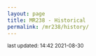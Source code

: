 ```yaml
---
layout: page
title: MR238 - Historical
permalink: /mr238/history/
---
```


<script src="https://cdn.plot.ly/plotly-latest.min.js"></script>

<p><small>last updated:  14:42 2021-08-30</small><p>




<div>                            <div id="384988de-b471-4506-9d41-78f862451186" class="plotly-graph-div" style="height:1000px; width:650px;"></div>            <script type="text/javascript">                                    window.PLOTLYENV=window.PLOTLYENV || {};                                    if (document.getElementById("384988de-b471-4506-9d41-78f862451186")) {                    Plotly.newPlot(                        "384988de-b471-4506-9d41-78f862451186",                        [{"cells": {"align": "left", "fill": {"color": ["whitesmoke", ["rgba(205,92,92,0.5)", "rgba(205,92,92,0.5)", "rgba(205,92,92,0.5)", "rgba(205,92,92,0.5)", "rgba(205,92,92,0.5)", "whitesmoke", "whitesmoke", "whitesmoke", "whitesmoke", "whitesmoke", "whitesmoke", "whitesmoke", "whitesmoke", "rgba(205,92,92,0.5)", "whitesmoke", "whitesmoke", "rgba(205,92,92,0.5)", "whitesmoke", "whitesmoke", "whitesmoke", "whitesmoke", "whitesmoke", "whitesmoke", "whitesmoke", "whitesmoke", "whitesmoke", "whitesmoke", "whitesmoke", "whitesmoke", "rgba(205,92,92,0.5)", "whitesmoke", "rgba(205,92,92,0.5)", "rgba(205,92,92,0.5)", "rgba(205,92,92,0.5)", "rgba(205,92,92,0.5)", "rgba(205,92,92,0.5)", "rgba(205,92,92,0.5)", "rgba(205,92,92,0.5)", "rgba(205,92,92,0.5)", "rgba(205,92,92,0.5)", "rgba(205,92,92,0.5)", "rgba(205,92,92,0.5)", "rgba(205,92,92,0.5)", "rgba(205,92,92,0.5)", "rgba(205,92,92,0.5)", "rgba(205,92,92,0.5)", "rgba(205,92,92,0.5)", "rgba(205,92,92,0.5)", "rgba(205,92,92,0.5)", "rgba(205,92,92,0.5)", "whitesmoke", "rgba(205,92,92,0.5)", "rgba(205,92,92,0.5)", "rgba(205,92,92,0.5)", "rgba(205,92,92,0.5)", "whitesmoke", "whitesmoke", "rgba(205,92,92,0.5)", "whitesmoke", "rgba(205,92,92,0.5)", "rgba(205,92,92,0.5)", "rgba(205,92,92,0.5)", "whitesmoke", "rgba(205,92,92,0.5)", "rgba(205,92,92,0.5)", "whitesmoke", "rgba(205,92,92,0.5)", "rgba(205,92,92,0.5)", "rgba(205,92,92,0.5)"], ["rgba(205,92,92,0.5)", "rgba(205,92,92,0.5)", "rgba(205,92,92,0.5)", "rgba(205,92,92,0.5)", "rgba(205,92,92,0.5)", "whitesmoke", "whitesmoke", "whitesmoke", "whitesmoke", "whitesmoke", "whitesmoke", "whitesmoke", "whitesmoke", "rgba(205,92,92,0.5)", "whitesmoke", "whitesmoke", "rgba(205,92,92,0.5)", "rgba(205,92,92,0.5)", "rgba(205,92,92,0.5)", "rgba(205,92,92,0.5)", "rgba(205,92,92,0.5)", "rgba(205,92,92,0.5)", "whitesmoke", "whitesmoke", "whitesmoke", "whitesmoke", "whitesmoke", "whitesmoke", "rgba(205,92,92,0.5)", "rgba(205,92,92,0.5)", "rgba(205,92,92,0.5)", "rgba(205,92,92,0.5)", "rgba(205,92,92,0.5)", "rgba(205,92,92,0.5)", "rgba(205,92,92,0.5)", "rgba(205,92,92,0.5)", "rgba(205,92,92,0.5)", "rgba(205,92,92,0.5)", "rgba(205,92,92,0.5)", "rgba(205,92,92,0.5)", "rgba(205,92,92,0.5)", "rgba(205,92,92,0.5)", "rgba(205,92,92,0.5)", "rgba(205,92,92,0.5)", "rgba(205,92,92,0.5)", "rgba(205,92,92,0.5)", "rgba(205,92,92,0.5)", "rgba(205,92,92,0.5)", "rgba(205,92,92,0.5)", "rgba(205,92,92,0.5)", "rgba(205,92,92,0.5)", "rgba(205,92,92,0.5)", "rgba(205,92,92,0.5)", "rgba(205,92,92,0.5)", "rgba(205,92,92,0.5)", "rgba(205,92,92,0.5)", "rgba(205,92,92,0.5)", "rgba(205,92,92,0.5)", "whitesmoke", "whitesmoke", "rgba(205,92,92,0.5)", "whitesmoke", "whitesmoke", "whitesmoke", "rgba(205,92,92,0.5)", "whitesmoke", "whitesmoke", "rgba(205,92,92,0.5)", "rgba(205,92,92,0.5)"], ["rgba(205,92,92,0.5)", "rgba(205,92,92,0.5)", "rgba(205,92,92,0.5)", "rgba(205,92,92,0.5)", "rgba(205,92,92,0.5)", "rgba(255,215,0,0.5)", "whitesmoke", "rgba(255,215,0,0.5)", "whitesmoke", "whitesmoke", "rgba(205,92,92,0.5)", "rgba(255,215,0,0.5)", "whitesmoke", "rgba(255,215,0,0.5)", "whitesmoke", "whitesmoke", "whitesmoke", "rgba(205,92,92,0.5)", "rgba(205,92,92,0.5)", "rgba(255,215,0,0.5)", "whitesmoke", "rgba(205,92,92,0.5)", "rgba(205,92,92,0.5)", "rgba(255,215,0,0.5)", "whitesmoke", "whitesmoke", "rgba(255,215,0,0.5)", "whitesmoke", "whitesmoke", "rgba(255,215,0,0.5)", "whitesmoke", "whitesmoke", "whitesmoke", "whitesmoke", "whitesmoke", "whitesmoke", "whitesmoke", "whitesmoke", "whitesmoke", "rgba(255,215,0,0.5)", "whitesmoke", "rgba(205,92,92,0.5)", "rgba(205,92,92,0.5)", "rgba(255,215,0,0.5)", "whitesmoke", "rgba(205,92,92,0.5)", "rgba(255,215,0,0.5)", "whitesmoke", "rgba(205,92,92,0.5)", "rgba(255,215,0,0.5)", "whitesmoke", "whitesmoke", "whitesmoke", "rgba(255,215,0,0.5)", "whitesmoke", "whitesmoke", "whitesmoke", "rgba(255,215,0,0.5)", "whitesmoke", "whitesmoke", "rgba(205,92,92,0.5)", "rgba(255,215,0,0.5)", "whitesmoke", "whitesmoke", "rgba(255,215,0,0.5)", "whitesmoke", "whitesmoke", "whitesmoke", "whitesmoke"], ["whitesmoke", "rgba(205,92,92,0.5)", "rgba(205,92,92,0.5)", "rgba(205,92,92,0.5)", "whitesmoke", "whitesmoke", "whitesmoke", "whitesmoke", "whitesmoke", "whitesmoke", "rgba(255,215,0,0.5)", "whitesmoke", "whitesmoke", "rgba(205,92,92,0.5)", "whitesmoke", "whitesmoke", "rgba(205,92,92,0.5)", "rgba(205,92,92,0.5)", "rgba(205,92,92,0.5)", "rgba(205,92,92,0.5)", "rgba(205,92,92,0.5)", "rgba(205,92,92,0.5)", "rgba(205,92,92,0.5)", "whitesmoke", "rgba(255,215,0,0.5)", "whitesmoke", "whitesmoke", "whitesmoke", "whitesmoke", "rgba(205,92,92,0.5)", "rgba(205,92,92,0.5)", "rgba(205,92,92,0.5)", "whitesmoke", "whitesmoke", "rgba(205,92,92,0.5)", "rgba(205,92,92,0.5)", "rgba(205,92,92,0.5)", "rgba(205,92,92,0.5)", "rgba(205,92,92,0.5)", "rgba(205,92,92,0.5)", "rgba(205,92,92,0.5)", "rgba(205,92,92,0.5)", "rgba(205,92,92,0.5)", "rgba(205,92,92,0.5)", "rgba(205,92,92,0.5)", "rgba(205,92,92,0.5)", "rgba(205,92,92,0.5)", "rgba(205,92,92,0.5)", "rgba(205,92,92,0.5)", "rgba(205,92,92,0.5)", "whitesmoke", "whitesmoke", "whitesmoke", "rgba(205,92,92,0.5)", "whitesmoke", "whitesmoke", "rgba(255,215,0,0.5)", "whitesmoke", "rgba(255,215,0,0.5)", "whitesmoke", "rgba(205,92,92,0.5)", "whitesmoke", "whitesmoke", "whitesmoke", "whitesmoke", "whitesmoke", "whitesmoke", "whitesmoke", "whitesmoke"]]}, "height": 30, "values": [["August 22", "August 15", "August 08", "August 01", "July 25", "July 18", "July 11", "July 04", "June 27", "June 20", "June 13", "June 06", "May 30", "May 23", "May 16", "May 09", "May 02", "April 25", "April 18", "April 11", "April 04", "March 28", "March 21", "March 14", "March 07", "February 28", "February 21", "February 14", "February 07", "January 31", "January 24", "January 17", "January 10", "January 03", "December 27", "December 20", "December 13", "December 06", "November 29", "November 22", "November 15", "November 08", "November 01", "October 25", "October 18", "October 11", "October 04", "September 27", "September 20", "September 13", "September 06", "August 30", "August 23", "August 16", "August 09", "August 02", "July 26", "July 19", "July 12", "July 05", "June 28", "June 21", "June 14", "June 07", "May 31", "May 24", "May 17", "May 10", "May 03"], ["<b>6.8%</b>", "<b>8.0%</b>", "<b>10.3%</b>", "<b>12.3%</b>", "<b>5.3%</b>", "2.3%", "2.1%", "1.6%", "0.0%", "2.1%", "3.5%", "2.6%", "1.7%", "<b>7.8%</b>", "2.6%", "2.2%", "<b>5.1%</b>", "4.1%", "2.8%", "2.8%", "2.8%", "3.9%", "1.4%", "0.6%", "0.2%", "0.4%", "1.2%", "1.2%", "2.5%", "<b>5.4%</b>", "1.6%", "<b>5.8%</b>", "<b>6.3%</b>", "<b>9.9%</b>", "<b>13.0%</b>", "<b>13.2%</b>", "<b>20.1%</b>", "<b>22.1%</b>", "<b>22.3%</b>", "<b>20.2%</b>", "<b>20.4%</b>", "<b>26.4%</b>", "<b>19.6%</b>", "<b>14.2%</b>", "<b>12.1%</b>", "<b>11.8%</b>", "<b>11.5%</b>", "<b>8.2%</b>", "<b>13.8%</b>", "<b>7.6%</b>", "3.4%", "<b>7.7%</b>", "<b>11.5%</b>", "<b>10.0%</b>", "<b>6.5%</b>", "4.6%", "4.7%", "<b>6.0%</b>", "3.5%", "<b>5.4%</b>", "<b>7.8%</b>", "<b>6.7%</b>", "0.0%", "<b>5.3%</b>", "<b>8.7%</b>", "3.4%", "<b>7.4%</b>", "<b>7.0%</b>", "<b>15.5%</b>"], ["<b>229.0    (39)</b>", "<b>217.2    (37)</b>", "<b>164.4    (28)</b>", "<b>135.0    (23)</b>", "<b>52.8     (9)</b>", "23.5     (4)", "17.6     (3)", "35.2     (6)", "0.0      (0)", "35.2     (6)", "35.2     (6)", "29.4     (5)", "17.6     (3)", "<b>117.4    (20)</b>", "47.0     (8)", "47.0     (8)", "<b>111.6    (19)</b>", "<b>123.3    (21)</b>", "<b>111.6    (19)</b>", "<b>105.7    (18)</b>", "<b>93.9     (16)</b>", "<b>129.2    (22)</b>", "41.1     (7)", "17.6     (3)", "5.9      (1)", "11.7     (2)", "35.2     (6)", "23.5     (4)", "<b>52.8     (9)</b>", "<b>140.9    (24)</b>", "<b>117.4    (20)</b>", "<b>129.2    (22)</b>", "<b>140.9    (24)</b>", "<b>246.6    (42)</b>", "<b>293.6    (50)</b>", "<b>364.0    (62)</b>", "<b>522.5    (89)</b>", "<b>681.1    (116)</b>", "<b>716.3    (122)</b>", "<b>769.1    (131)</b>", "<b>710.4    (121)</b>", "<b>780.9    (133)</b>", "<b>604.7    (103)</b>", "<b>434.5    (74)</b>", "<b>287.7    (49)</b>", "<b>299.4    (51)</b>", "<b>217.2    (37)</b>", "<b>117.4    (20)</b>", "<b>176.1    (30)</b>", "<b>111.6    (19)</b>", "<b>58.7     (10)</b>", "<b>123.3    (21)</b>", "<b>140.9    (24)</b>", "<b>158.5    (27)</b>", "<b>58.7     (10)</b>", "<b>58.7     (10)</b>", "<b>58.7     (10)</b>", "<b>99.8     (17)</b>", "23.5     (4)", "35.2     (6)", "<b>58.7     (10)</b>", "29.4     (5)", "0.0      (0)", "17.6     (3)", "<b>52.8     (9)</b>", "11.7     (2)", "35.2     (6)", "<b>70.5     (12)</b>", "<b>129.2    (22)</b>"], ["<b>6</b>", "<b>5</b>", "<b>4</b>", "<b>3</b>", "<b>2</b>", "1", "0", "1", "0", "0", "<b>2</b>", "1", "0", "1", "0", "0", "0", "<b>3</b>", "<b>2</b>", "1", "0", "<b>3</b>", "<b>2</b>", "1", "0", "0", "1", "0", "0", "1", "0", "0", "0", "0", "0", "0", "0", "0", "0", "1", "0", "<b>3</b>", "<b>2</b>", "1", "0", "<b>2</b>", "1", "0", "<b>2</b>", "1", "0", "0", "0", "1", "0", "0", "0", "1", "0", "0", "<b>2</b>", "1", "0", "0", "1", "0", "0", "0", "0"], ["0.0     ", "<b>12.0    (3.0)</b>", "<b>8.0     (2.0)</b>", "3.0     (1.0)", "0.0     ", "0.0     ", "0.0     ", "0.0     ", "0.0     ", "1.0     ", "1.0     (1.0)", "0.0     ", "1.0     ", "3.0     (1.0)", "0.0     ", "0.0     ", "<b>4.0     </b>", "<b>4.0     (1.0)</b>", "3.0     ", "<b>4.0     </b>", "<b>6.0     </b>", "<b>9.0     (2.0)</b>", "3.0     (1.0)", "0.0     ", "1.0     (1.0)", "0.0     ", "0.0     ", "1.0     ", "2.0     ", "<b>9.0     (3.0)</b>", "<b>8.0     (2.0)</b>", "<b>5.0     (1.0)</b>", "1.0     ", "2.0     ", "<b>7.0     (1.0)</b>", "<b>6.0     </b>", "<b>10.0    </b>", "<b>20.0    (3.0)</b>", "<b>17.0    (2.0)</b>", "<b>11.0    (1.0)</b>", "<b>9.0     </b>", "<b>19.0    </b>", "<b>19.0    (2.0)</b>", "<b>7.0     (1.0)</b>", "<b>5.0     </b>", "<b>6.0     (1.0)</b>", "3.0     ", "3.0     ", "<b>5.0     (2.0)</b>", "<b>4.0     (1.0)</b>", "0.0     ", "2.0     ", "2.0     ", "3.0     (1.0)", "0.0     ", "1.0     ", "1.0     (1.0)", "0.0     ", "1.0     (1.0)", "0.0     ", "<b>4.0     (1.0)</b>", "0.0     ", "0.0     ", "0.0     ", "0.0     ", "0.0     ", "0.0     ", "1.0     ", "1.0     "]]}, "header": {"align": "left", "fill": {"color": "gainsboro"}, "values": ["<b>Week Start Date</b>", "<b>Positivity Rate</b>", "<b>New Cases<br>per 100k (actual)</b>", "<b>Consecutive Weeks of<br>New Case Increases</b>", "<b>Youth Cases<br>Current (Increases)</b>"]}, "type": "table"}],                        {"height": 1000, "margin": {"b": 0, "l": 0, "r": 0, "t": 25}, "template": {"data": {"bar": [{"error_x": {"color": "#2a3f5f"}, "error_y": {"color": "#2a3f5f"}, "marker": {"line": {"color": "#E5ECF6", "width": 0.5}}, "type": "bar"}], "barpolar": [{"marker": {"line": {"color": "#E5ECF6", "width": 0.5}}, "type": "barpolar"}], "carpet": [{"aaxis": {"endlinecolor": "#2a3f5f", "gridcolor": "white", "linecolor": "white", "minorgridcolor": "white", "startlinecolor": "#2a3f5f"}, "baxis": {"endlinecolor": "#2a3f5f", "gridcolor": "white", "linecolor": "white", "minorgridcolor": "white", "startlinecolor": "#2a3f5f"}, "type": "carpet"}], "choropleth": [{"colorbar": {"outlinewidth": 0, "ticks": ""}, "type": "choropleth"}], "contour": [{"colorbar": {"outlinewidth": 0, "ticks": ""}, "colorscale": [[0.0, "#0d0887"], [0.1111111111111111, "#46039f"], [0.2222222222222222, "#7201a8"], [0.3333333333333333, "#9c179e"], [0.4444444444444444, "#bd3786"], [0.5555555555555556, "#d8576b"], [0.6666666666666666, "#ed7953"], [0.7777777777777778, "#fb9f3a"], [0.8888888888888888, "#fdca26"], [1.0, "#f0f921"]], "type": "contour"}], "contourcarpet": [{"colorbar": {"outlinewidth": 0, "ticks": ""}, "type": "contourcarpet"}], "heatmap": [{"colorbar": {"outlinewidth": 0, "ticks": ""}, "colorscale": [[0.0, "#0d0887"], [0.1111111111111111, "#46039f"], [0.2222222222222222, "#7201a8"], [0.3333333333333333, "#9c179e"], [0.4444444444444444, "#bd3786"], [0.5555555555555556, "#d8576b"], [0.6666666666666666, "#ed7953"], [0.7777777777777778, "#fb9f3a"], [0.8888888888888888, "#fdca26"], [1.0, "#f0f921"]], "type": "heatmap"}], "heatmapgl": [{"colorbar": {"outlinewidth": 0, "ticks": ""}, "colorscale": [[0.0, "#0d0887"], [0.1111111111111111, "#46039f"], [0.2222222222222222, "#7201a8"], [0.3333333333333333, "#9c179e"], [0.4444444444444444, "#bd3786"], [0.5555555555555556, "#d8576b"], [0.6666666666666666, "#ed7953"], [0.7777777777777778, "#fb9f3a"], [0.8888888888888888, "#fdca26"], [1.0, "#f0f921"]], "type": "heatmapgl"}], "histogram": [{"marker": {"colorbar": {"outlinewidth": 0, "ticks": ""}}, "type": "histogram"}], "histogram2d": [{"colorbar": {"outlinewidth": 0, "ticks": ""}, "colorscale": [[0.0, "#0d0887"], [0.1111111111111111, "#46039f"], [0.2222222222222222, "#7201a8"], [0.3333333333333333, "#9c179e"], [0.4444444444444444, "#bd3786"], [0.5555555555555556, "#d8576b"], [0.6666666666666666, "#ed7953"], [0.7777777777777778, "#fb9f3a"], [0.8888888888888888, "#fdca26"], [1.0, "#f0f921"]], "type": "histogram2d"}], "histogram2dcontour": [{"colorbar": {"outlinewidth": 0, "ticks": ""}, "colorscale": [[0.0, "#0d0887"], [0.1111111111111111, "#46039f"], [0.2222222222222222, "#7201a8"], [0.3333333333333333, "#9c179e"], [0.4444444444444444, "#bd3786"], [0.5555555555555556, "#d8576b"], [0.6666666666666666, "#ed7953"], [0.7777777777777778, "#fb9f3a"], [0.8888888888888888, "#fdca26"], [1.0, "#f0f921"]], "type": "histogram2dcontour"}], "mesh3d": [{"colorbar": {"outlinewidth": 0, "ticks": ""}, "type": "mesh3d"}], "parcoords": [{"line": {"colorbar": {"outlinewidth": 0, "ticks": ""}}, "type": "parcoords"}], "pie": [{"automargin": true, "type": "pie"}], "scatter": [{"marker": {"colorbar": {"outlinewidth": 0, "ticks": ""}}, "type": "scatter"}], "scatter3d": [{"line": {"colorbar": {"outlinewidth": 0, "ticks": ""}}, "marker": {"colorbar": {"outlinewidth": 0, "ticks": ""}}, "type": "scatter3d"}], "scattercarpet": [{"marker": {"colorbar": {"outlinewidth": 0, "ticks": ""}}, "type": "scattercarpet"}], "scattergeo": [{"marker": {"colorbar": {"outlinewidth": 0, "ticks": ""}}, "type": "scattergeo"}], "scattergl": [{"marker": {"colorbar": {"outlinewidth": 0, "ticks": ""}}, "type": "scattergl"}], "scattermapbox": [{"marker": {"colorbar": {"outlinewidth": 0, "ticks": ""}}, "type": "scattermapbox"}], "scatterpolar": [{"marker": {"colorbar": {"outlinewidth": 0, "ticks": ""}}, "type": "scatterpolar"}], "scatterpolargl": [{"marker": {"colorbar": {"outlinewidth": 0, "ticks": ""}}, "type": "scatterpolargl"}], "scatterternary": [{"marker": {"colorbar": {"outlinewidth": 0, "ticks": ""}}, "type": "scatterternary"}], "surface": [{"colorbar": {"outlinewidth": 0, "ticks": ""}, "colorscale": [[0.0, "#0d0887"], [0.1111111111111111, "#46039f"], [0.2222222222222222, "#7201a8"], [0.3333333333333333, "#9c179e"], [0.4444444444444444, "#bd3786"], [0.5555555555555556, "#d8576b"], [0.6666666666666666, "#ed7953"], [0.7777777777777778, "#fb9f3a"], [0.8888888888888888, "#fdca26"], [1.0, "#f0f921"]], "type": "surface"}], "table": [{"cells": {"fill": {"color": "#EBF0F8"}, "line": {"color": "white"}}, "header": {"fill": {"color": "#C8D4E3"}, "line": {"color": "white"}}, "type": "table"}]}, "layout": {"annotationdefaults": {"arrowcolor": "#2a3f5f", "arrowhead": 0, "arrowwidth": 1}, "autotypenumbers": "strict", "coloraxis": {"colorbar": {"outlinewidth": 0, "ticks": ""}}, "colorscale": {"diverging": [[0, "#8e0152"], [0.1, "#c51b7d"], [0.2, "#de77ae"], [0.3, "#f1b6da"], [0.4, "#fde0ef"], [0.5, "#f7f7f7"], [0.6, "#e6f5d0"], [0.7, "#b8e186"], [0.8, "#7fbc41"], [0.9, "#4d9221"], [1, "#276419"]], "sequential": [[0.0, "#0d0887"], [0.1111111111111111, "#46039f"], [0.2222222222222222, "#7201a8"], [0.3333333333333333, "#9c179e"], [0.4444444444444444, "#bd3786"], [0.5555555555555556, "#d8576b"], [0.6666666666666666, "#ed7953"], [0.7777777777777778, "#fb9f3a"], [0.8888888888888888, "#fdca26"], [1.0, "#f0f921"]], "sequentialminus": [[0.0, "#0d0887"], [0.1111111111111111, "#46039f"], [0.2222222222222222, "#7201a8"], [0.3333333333333333, "#9c179e"], [0.4444444444444444, "#bd3786"], [0.5555555555555556, "#d8576b"], [0.6666666666666666, "#ed7953"], [0.7777777777777778, "#fb9f3a"], [0.8888888888888888, "#fdca26"], [1.0, "#f0f921"]]}, "colorway": ["#636efa", "#EF553B", "#00cc96", "#ab63fa", "#FFA15A", "#19d3f3", "#FF6692", "#B6E880", "#FF97FF", "#FECB52"], "font": {"color": "#2a3f5f"}, "geo": {"bgcolor": "white", "lakecolor": "white", "landcolor": "#E5ECF6", "showlakes": true, "showland": true, "subunitcolor": "white"}, "hoverlabel": {"align": "left"}, "hovermode": "closest", "mapbox": {"style": "light"}, "paper_bgcolor": "white", "plot_bgcolor": "#E5ECF6", "polar": {"angularaxis": {"gridcolor": "white", "linecolor": "white", "ticks": ""}, "bgcolor": "#E5ECF6", "radialaxis": {"gridcolor": "white", "linecolor": "white", "ticks": ""}}, "scene": {"xaxis": {"backgroundcolor": "#E5ECF6", "gridcolor": "white", "gridwidth": 2, "linecolor": "white", "showbackground": true, "ticks": "", "zerolinecolor": "white"}, "yaxis": {"backgroundcolor": "#E5ECF6", "gridcolor": "white", "gridwidth": 2, "linecolor": "white", "showbackground": true, "ticks": "", "zerolinecolor": "white"}, "zaxis": {"backgroundcolor": "#E5ECF6", "gridcolor": "white", "gridwidth": 2, "linecolor": "white", "showbackground": true, "ticks": "", "zerolinecolor": "white"}}, "shapedefaults": {"line": {"color": "#2a3f5f"}}, "ternary": {"aaxis": {"gridcolor": "white", "linecolor": "white", "ticks": ""}, "baxis": {"gridcolor": "white", "linecolor": "white", "ticks": ""}, "bgcolor": "#E5ECF6", "caxis": {"gridcolor": "white", "linecolor": "white", "ticks": ""}}, "title": {"x": 0.05}, "xaxis": {"automargin": true, "gridcolor": "white", "linecolor": "white", "ticks": "", "title": {"standoff": 15}, "zerolinecolor": "white", "zerolinewidth": 2}, "yaxis": {"automargin": true, "gridcolor": "white", "linecolor": "white", "ticks": "", "title": {"standoff": 15}, "zerolinecolor": "white", "zerolinewidth": 2}}}, "title": {"text": "MR-238 Metric History"}, "width": 650},                        {"responsive": true}                    )                };                            </script>        </div>